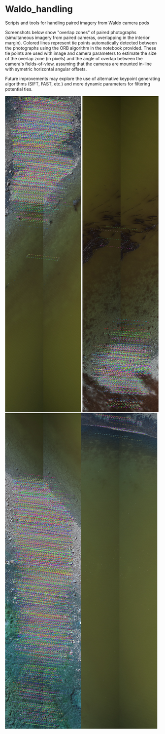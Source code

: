 # Waldo_handling
Scripts and tools for handling paired imagery from Waldo camera pods

Screenshots below show "overlap zones" of paired photographs (simultaneous imagery from paired cameras, overlapping in the interior margin). Colored lines represent tie points automatically detected between the photographs using the ORB algorithm in the notebook provided. These tie points are used with image and camera parameters to estimate the size of the overlap zone (in pixels) and the angle of overlap between the camera's fields-of-view, assuming that the cameras are mounted in-line with symetric horizontal angular offsets.

Future improvements may explore the use of alternative keypoint generating algorithms (SIFT, FAST, etc.) and more dynamic parameters for filtering potential ties.

![screenshot of automatic tie points in overlap zones](https://raw.githubusercontent.com/gl7176/Waldo_handling/refs/heads/main/matches_screenshot_10.12.2024.png) ![screenshot of automatic tie points in overlap zones](https://raw.githubusercontent.com/gl7176/Waldo_handling/refs/heads/main/matches_screenshot_10.12.2024b.png) ![screenshot of automatic tie points in overlap zones](https://raw.githubusercontent.com/gl7176/Waldo_handling/refs/heads/main/matches_screenshot_10.12.2024c.png)![screenshot of automatic tie points in overlap zones](https://raw.githubusercontent.com/gl7176/Waldo_handling/refs/heads/main/matches_screenshot_13.12.2024d.png)
